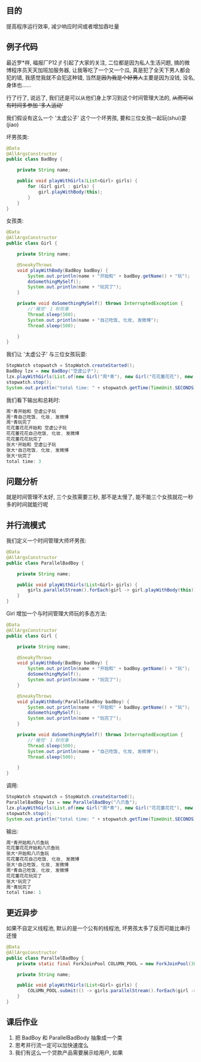 ## 目的

提高程序运行效率, 减少响应时间或者增加吞吐量

## 例子代码

最近罗\*祥, 福报厂P12 jf 引起了大家的关注, 二位都是因为私人生活问题, 搞的微博程序员天天加班加服务器, 让我等吃了一个又一个瓜, 真是犯了全天下男人都会犯的错, 我感觉我就不会犯这种错, 当然是~~因为我是个好男人~~主要是因为没钱, 没名, 身体也......

行了行了, 说远了, 我们还是可以从他们身上学习到这个时间管理大法的, ~~从而可以有时间多参加 '多人运动'~~

我们假设有这么一个 '太虚公子' 这个一个坏男孩, 要和三位女孩一起玩\(shui\)耍\(jiao\)

坏男孩类:

```java
@Data
@AllArgsConstructor
public class BadBoy {

    private String name;

    public void playWithGirls(List<Girl> girls) {
        for (Girl girl : girls) {
            girl.playWithBody(this);
        }
    }
}
```

女孩类:

```java
@Data
@AllArgsConstructor
public class Girl {

    private String name;

    @SneakyThrows
    void playWithBody(BadBoy badBoy) {
        System.out.println(name + "开始和" + badBoy.getName() + "玩");
        doSomethingMySelf();
        System.out.println(name + "玩完了");
    }

    private void doSomethingMySelf() throws InterruptedException {
        //'睡觉' 1 秒完事
        Thread.sleep(500);
        System.out.println(name + "自己吃饭, 化妆, 发微博");
        Thread.sleep(500);

    }
}
```

我们让 '太虚公子' 与三位女孩玩耍:

```java
StopWatch stopwatch = StopWatch.createStarted();
BadBoy lzx = new BadBoy("空虚公子");
lzx.playWithGirls(List.of(new Girl("周*青"), new Girl("花花董花花"), new Girl("张大*")));
stopwatch.stop();
System.out.println("total time: " + stopwatch.getTime(TimeUnit.SECONDS));
```

我们看下输出和总耗时:

```java
周*青开始和 空虚公子玩
周*青自己吃饭, 化妆, 发微博
周*青玩完了
花花董花花开始和 空虚公子玩
花花董花花自己吃饭, 化妆, 发微博
花花董花花玩完了
张大*开始和 空虚公子玩
张大*自己吃饭, 化妆, 发微博
张大*玩完了
total time: 3
```

## 问题分析

就是时间管理不太好, 三个女孩需要三秒, 那不是太慢了, 能不能三个女孩就花一秒多的时间就能行呢

## 并行流模式

我们定义一个时间管理大师坏男孩:

```java
@Data
@AllArgsConstructor
public class ParallelBadBoy {

    private String name;

    public void playWithGirls(List<Girl> girls) {
        girls.parallelStream().forEach(girl -> girl.playWithBody(this));
    }
}
```

Girl 增加一个与时间管理大师玩的多态方法:

```java
@Data
@AllArgsConstructor
public class Girl {

    private String name;

    @SneakyThrows
    void playWithBody(BadBoy badBoy) {
        System.out.println(name + "开始和" + badBoy.getName() + "玩");
        doSomethingMySelf();
        System.out.println(name + "玩完了");
    }

    @SneakyThrows
    void playWithBody(ParallelBadBoy badBoy) {
        System.out.println(name + "开始和" + badBoy.getName() + "玩");
        doSomethingMySelf();
        System.out.println(name + "玩完了");
    }

    private void doSomethingMySelf() throws InterruptedException {
        //'睡觉' 1 秒完事
        Thread.sleep(500);
        System.out.println(name + "自己吃饭, 化妆, 发微博");
        Thread.sleep(500);

    }
}
```

调用:

```java
StopWatch stopwatch = StopWatch.createStarted();
ParallelBadBoy lzx = new ParallelBadBoy("八爪鱼");
lzx.playWithGirls(List.of(new Girl("周*青"), new Girl("花花董花花"), new Girl("张大*")));
stopwatch.stop();
System.out.println("total time: " + stopwatch.getTime(TimeUnit.SECONDS));
```

输出:

```java
周*青开始和八爪鱼玩
花花董花花开始和八爪鱼玩
张大*开始和八爪鱼玩
花花董花花自己吃饭, 化妆, 发微博
张大*自己吃饭, 化妆, 发微博
周*青自己吃饭, 化妆, 发微博
花花董花花玩完了
张大*玩完了
周*青玩完了
total time: 1
```

## 更近异步

如果不自定义线程池, 默认的是一个公有的线程池, 坏男孩太多了反而可能比串行还慢

```java
@Data
@AllArgsConstructor
public class ParallelBadBoy {
    private static final ForkJoinPool COLUMN_POOL = new ForkJoinPool(30);

    private String name;

    public void playWithGirls(List<Girl> girls) {
        COLUMN_POOL.submit(() -> girls.parallelStream().forEach(girl -> girl.playWithBody(this)));
    }
}
```

## 课后作业

1. 把 BadBoy 和 ParallelBadBody 抽象成一个类
2. 思考并行流一定可以加快速度么
3. 我们有这么一个贷款产品需要展示给用户, 如果



